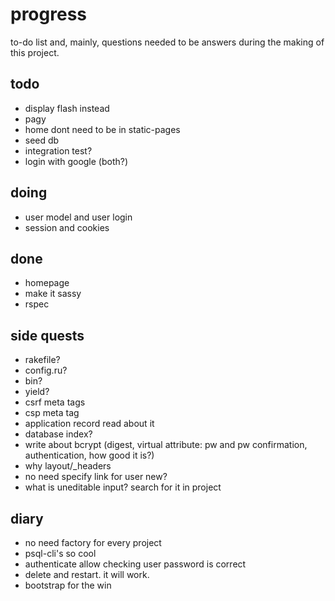 # progress

to-do list and, mainly, questions needed to be answers during the making of this project.

## todo

- display flash instead
- pagy
- home dont need to be in static-pages
- seed db
- integration test?
- login with google (both?)

## doing

- user model and user login
- session and cookies

## done

- homepage
- make it sassy
- rspec

## side quests

- rakefile?
- config.ru?
- bin?
- yield?
- csrf meta tags
- csp meta tag
- application record read about it
- database index?
- write about bcrypt (digest, virtual attribute: pw and pw confirmation, authentication, how good it is?)
- why layout/_headers
- no need specify link for user new?
- what is uneditable input? search for it in project

## diary

- no need factory for every project
- psql-cli's so cool
- authenticate allow checking user password is correct
- delete and restart. it will work.
- bootstrap for the win